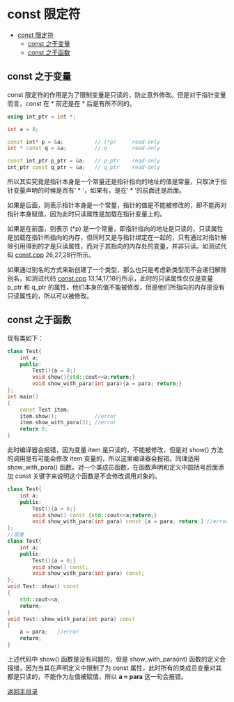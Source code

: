 # const 限定符

<!-- TOC -->
- [const 限定符](#const-限定符)
  - [const 之于变量](#const-之于变量)
  - [const 之于函数](#const-之于函数)

## const 之于变量
const 限定符的作用是为了限制变量是只读的，防止意外修改。但是对于指针变量而言，const 在 \* 前还是在 \* 后是有所不同的。
```c++
using int_ptr = int *;

int a = 8;

const int* p = &a;          // (*p)     read-only
int * const q = &a;         // q        read-only

const int_ptr p_ptr = &a;   // p_ptr    read-only
int_ptr const q_ptr = &a;   // q_ptr    read-only
```
所以其实究竟是指针本身是一个常量还是指针指向的地址的值是常量，只取决于指针变量声明的时候是否有‘ * ’，如果有，是在‘ * ’的前面还是后面。

如果是后面，则表示指针本身是一个常量，指针的值是不能被修改的，即不能再对指针本身赋值，因为此时只读属性是加载在指针变量上的。

如果是在前面，则表示 (*p) 是一个常量，即指针指向的地址是只读的，只读属性是加载在指针所指向的内存，但同时又是与指针绑定在一起的，只有通过对指针解除引用得到的才是只读属性，而对于其指向的内存处的变量，并非只读。如测试代码 [const.cpp](../../src/const.cpp) 26,27,28行所示。

如果通过别名的方式来新创建了一个类型，那么也只是考虑新类型而不会递归解除别名，如测试代码 [const.cpp](../../src/const.cpp) 13,14,17,18行所示，此时的只读属性仅仅是变量 p_ptr 和 q_ptr 的属性，他们本身的值不能被修改，但是他们所指向的内存是没有只读属性的，所以可以被修改。

## const 之于函数
现有类如下：
```c++
class Test{
    int a;
    public:
        Test(){a = 0;}
        void show(){std::cout<<a;return;}
        void show_with_para(int para){a = para; return;}
};
int main()
{
    const Test item;
    item.show();            //error
    item.show_with_para(3); //error
    return 0;
}
```
此时编译器会报错，因为变量 item 是只读的，不能被修改，但是对 show() 方法的调用是有可能会修改 item 变量的，所以这里编译器会报错。同理适用 show_with_para() 函数。对一个类成员函数，在函数声明和定义中圆括号后面添加 const 关键字来说明这个函数是不会修改调用对象的。
```c++
class Test{
    int a;
    public:
        Test(){a = 0;}
        void show() const {std::cout<<a;return;}
        void show_with_para(int para) const {a = para; return;} //error
};
//或者
class Test{
    int a;
    public:
        Test(){a = 0;}
        void show() const;
        void show_with_para(int para) const;
};
void Test::show() const
{
    std::cout<<a;
    return;
}
void Test::show_with_para(int para) const
{
    a = para;   //error
    return;
}
```
上述代码中 show() 函数是没有问题的，但是 show_with_para(int) 函数的定义会报错，因为当其在声明定义中限制了为 const 属性，此时所有的类成员变量对其都是只读的，不能作为左值被赋值，所以 **a = para** 这一句会报错。

[返回主目录](../../README.md)